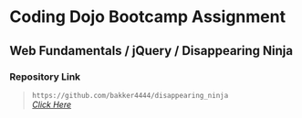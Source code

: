 # Coding Dojo Bootcamp Assignment
## Web Fundamentals / jQuery / Disappearing Ninja

### Repository Link  

> ``` https://github.com/bakker4444/disappearing_ninja ```  
> _[Click Here](https://github.com/bakker4444/disappearing_ninja)_  
